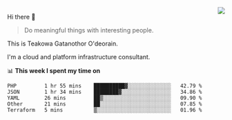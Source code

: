 <img align="right" src="https://github-readme-stats.vercel.app/api?username=Teakowa&show_icons=true&icon_color=2f80ed&text_color=718096&bg_color=ffffff&hide_title=true" />

Hi there 👋

> Do meaningful things with interesting people.

This is Teakowa Gatanothor O'deorain.

I'm a cloud and platform infrastructure consultant.

📊 **This week I spent my time on**
<!--START_SECTION:waka-->
```text
PHP         1 hr 55 mins    ██████████▓░░░░░░░░░░░░░░   42.79 % 
JSON        1 hr 34 mins    ████████▓░░░░░░░░░░░░░░░░   34.86 % 
YAML        26 mins         ██▒░░░░░░░░░░░░░░░░░░░░░░   09.90 % 
Other       21 mins         ██░░░░░░░░░░░░░░░░░░░░░░░   07.85 % 
Terraform   5 mins          ▒░░░░░░░░░░░░░░░░░░░░░░░░   01.96 % 
```
<!--END_SECTION:waka-->
